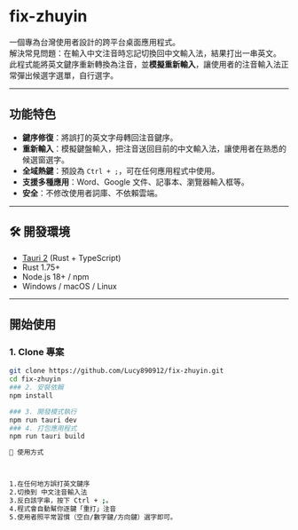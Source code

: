 # fix-zhuyin

一個專為台灣使用者設計的跨平台桌面應用程式。  
解決常見問題：在輸入中文注音時忘記切換回中文輸入法，結果打出一串英文。  
此程式能將英文鍵序重新轉換為注音，並**模擬重新輸入**，讓使用者的注音輸入法正常彈出候選字選單，自行選字。

---

## 功能特色

- **鍵序修復**：將誤打的英文字母轉回注音鍵序。
- **重新輸入**：模擬鍵盤輸入，把注音送回目前的中文輸入法，讓使用者在熟悉的候選窗選字。
- **全域熱鍵**：預設為 `Ctrl + ;`，可在任何應用程式中使用。
- **支援多種應用**：Word、Google 文件、記事本、瀏覽器輸入框等。
- **安全**：不修改使用者詞庫、不依賴雲端。

---

## 🛠 開發環境

- [Tauri 2](https://tauri.app/) (Rust + TypeScript)
- Rust 1.75+
- Node.js 18+ / npm
- Windows / macOS / Linux

---

## 開始使用

### 1. Clone 專案
```bash
git clone https://github.com/Lucy890912/fix-zhuyin.git
cd fix-zhuyin
### 2. 安裝依賴
npm install

### 3. 開發模式執行
npm run tauri dev
### 4. 打包應用程式
npm run tauri build

🎹 使用方式



1.在任何地方誤打英文鍵序
2.切換到 中文注音輸入法
3.反白該字串，按下 Ctrl + ;。
4.程式會自動幫你逐鍵「重打」注音
5.使用者照平常習慣（空白/數字鍵/方向鍵）選字即可。